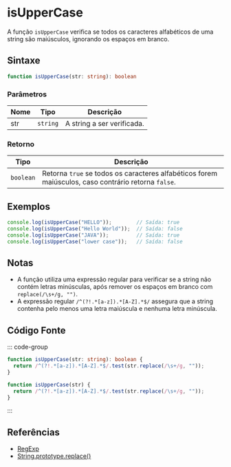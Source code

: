 # isUpperCase

A função `isUpperCase` verifica se todos os caracteres alfabéticos de uma string são maiúsculos, ignorando os espaços em branco.

## Sintaxe

```typescript
function isUpperCase(str: string): boolean
```

### Parâmetros

| Nome  | Tipo     | Descrição                                          |
|-------|----------|----------------------------------------------------|
| str   | `string` | A string a ser verificada.                         |

### Retorno

| Tipo    | Descrição                                      |
|---------|------------------------------------------------|
| `boolean` | Retorna `true` se todos os caracteres alfabéticos forem maiúsculos, caso contrário retorna `false`. |

## Exemplos

```typescript
console.log(isUpperCase("HELLO"));        // Saída: true
console.log(isUpperCase("Hello World"));  // Saída: false
console.log(isUpperCase("JAVA"));         // Saída: true
console.log(isUpperCase("lower case"));   // Saída: false
```

## Notas

- A função utiliza uma expressão regular para verificar se a string não contém letras minúsculas, após remover os espaços em branco com `replace(/\s+/g, "")`.
- A expressão regular `/^(?!.*[a-z]).*[A-Z].*$/` assegura que a string contenha pelo menos uma letra maiúscula e nenhuma letra minúscula.

## Código Fonte

::: code-group
```typescript
function isUpperCase(str: string): boolean {
  return /^(?!.*[a-z]).*[A-Z].*$/.test(str.replace(/\s+/g, ""));
}
```

```javascript
function isUpperCase(str) {
  return /^(?!.*[a-z]).*[A-Z].*$/.test(str.replace(/\s+/g, ""));
}
```
::: 

## Referências

- [RegExp](https://developer.mozilla.org/pt-BR/docs/Web/JavaScript/Reference/Global_Objects/RegExp)
- [String.prototype.replace()](https://developer.mozilla.org/pt-BR/docs/Web/JavaScript/Reference/Global_Objects/String/replace)